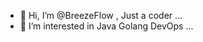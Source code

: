 - 👋 Hi, I’m @BreezeFlow , Just a coder ...
- 👀 I’m interested in Java Golang DevOps ...

<!---
BreezeFlow/BreezeFlow is a ✨ special ✨ repository because its `README.md` (this file) appears on your GitHub profile.
You can click the Preview link to take a look at your changes.
--->
